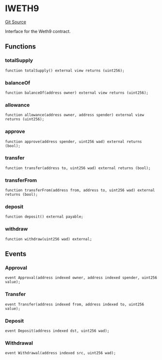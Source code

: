 # IWETH9
[Git Source](https://github.com/zeta-chain/protocol-contracts/blob/9d9f74dd2aed9f09a6d76a6c496c5bc1db204e89/contracts/zevm/interfaces/IWZETA.sol)

Interface for the Weth9 contract.


## Functions
### totalSupply


```solidity
function totalSupply() external view returns (uint256);
```

### balanceOf


```solidity
function balanceOf(address owner) external view returns (uint256);
```

### allowance


```solidity
function allowance(address owner, address spender) external view returns (uint256);
```

### approve


```solidity
function approve(address spender, uint256 wad) external returns (bool);
```

### transfer


```solidity
function transfer(address to, uint256 wad) external returns (bool);
```

### transferFrom


```solidity
function transferFrom(address from, address to, uint256 wad) external returns (bool);
```

### deposit


```solidity
function deposit() external payable;
```

### withdraw


```solidity
function withdraw(uint256 wad) external;
```

## Events
### Approval

```solidity
event Approval(address indexed owner, address indexed spender, uint256 value);
```

### Transfer

```solidity
event Transfer(address indexed from, address indexed to, uint256 value);
```

### Deposit

```solidity
event Deposit(address indexed dst, uint256 wad);
```

### Withdrawal

```solidity
event Withdrawal(address indexed src, uint256 wad);
```

